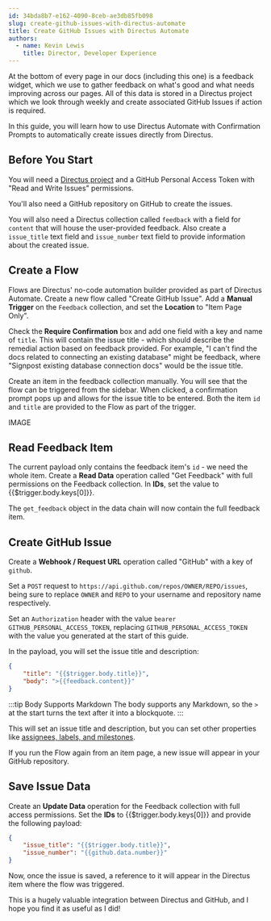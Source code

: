 ```yaml
---
id: 34bda8b7-e162-4090-8ceb-ae3db85fb098
slug: create-github-issues-with-directus-automate
title: Create GitHub Issues with Directus Automate
authors: 
  - name: Kevin Lewis
    title: Director, Developer Experience
---
```

At the bottom of every page in our docs (including this one) is a feedback widget, which we use to gather feedback on what's good and what needs improving across our pages. All of this data is stored in a Directus project which we look through weekly and create associated GitHub Issues if action is required. 

In this guide, you will learn how to use Directus Automate with Confirmation Prompts to automatically create issues directly from Directus. 

## Before You Start

You will need a [Directus project](/getting-started/quickstart) and a GitHub Personal Access Token with "Read and Write Issues" permissions. 

You'll also need a GitHub repository on GitHub to create the issues. 

You will also need a Directus collection called `feedback` with a field for `content` that will house the user-provided feedback. Also create a `issue_title` text field and `issue_number` text field to provide information about the created issue. 

## Create a Flow

Flows are Directus' no-code automation builder provided as part of Directus Automate. Create a new flow called "Create GitHub Issue". Add a **Manual Trigger** on the `Feedback` collection, and set the **Location** to "Item Page Only". 

Check the **Require Confirmation** box and add one field with a key and name of `title`. This will contain the issue title - which should describe the remedial action based on feedback provided. For example, "I can't find the docs related to connecting an existing database" might be feedback, where "Signpost existing database connection docs" would be the issue title. 

Create an item in the feedback collection manually. You will see that the flow can be triggered from the sidebar. When clicked, a confirmation prompt pops up and allows for the issue title to be entered. Both the item `id` and `title` are provided to the Flow as part of the trigger. 

IMAGE

## Read Feedback Item

The current payload only contains the feedback item's `id` - we need the whole item. Create a **Read Data** operation called "Get Feedback" with full permissions on the Feedback collection. In **IDs**, set the value to <span v-pre>{{$trigger.body.keys[0]}}</span>.

The `get_feedback` object in the data chain will now contain the full feedback item. 

## Create GitHub Issue

Create a **Webhook / Request URL** operation called "GitHub" with a key of `github`. 

Set a `POST` request to `https://api.github.com/repos/OWNER/REPO/issues`, being sure to replace `OWNER` and `REPO` to your username and repository name respectively. 

Set an `Authorization` header with the value `bearer GITHUB_PERSONAL_ACCESS_TOKEN`, replacing `GITHUB_PERSONAL_ACCESS_TOKEN` with the value you generated at the start of this guide. 

In the payload, you will set the issue title and description: 

```json
{
	"title": "{{$trigger.body.title}}",
    "body": ">{{feedback.content}}"
}
```

:::tip Body Supports Markdown
The body supports any Markdown, so the `>` at the start turns the text after it into a blockquote.
:::

This will set an issue title and description, but you can set other properties like [assignees, labels, and milestones](https://docs.github.com/en/rest/issues/issues?apiVersion=2022-11-28#create-an-issue). 

If you run the Flow again from an item page, a new issue will appear in your GitHub repository. 

## Save Issue Data

Create an **Update Data** operation for the Feedback collection with full access permissions. Set the **IDs** to <span v-pre>{{$trigger.body.keys[0]}}</span> and provide the following payload:

```json
{
	"issue_title": "{{$trigger.body.title}}",
    "issue_number": "{{github.data.number}}"
}
```

Now, once the issue is saved, a reference to it will appear in the Directus item where the flow was triggered.

This is a hugely valuable integration between Directus and GitHub, and I hope you find it as useful as I did! 
